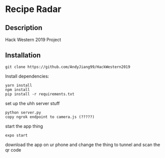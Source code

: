 # Recipe Radar
## Description
Hack Western 2019 Project 
## Installation
```
git clone https://github.com/AndyJiang99/HackWestern2019
```

Install dependencies:

```
yarn install
npm install
pip install -r requirements.txt
```

set up the uhh server stuff

```
python server.py
copy ngrok endpoint to camera.js (?????)
```

start the app thing

```
expo start
```

download the app on ur phone and change the thing to tunnel and scan the qr code
